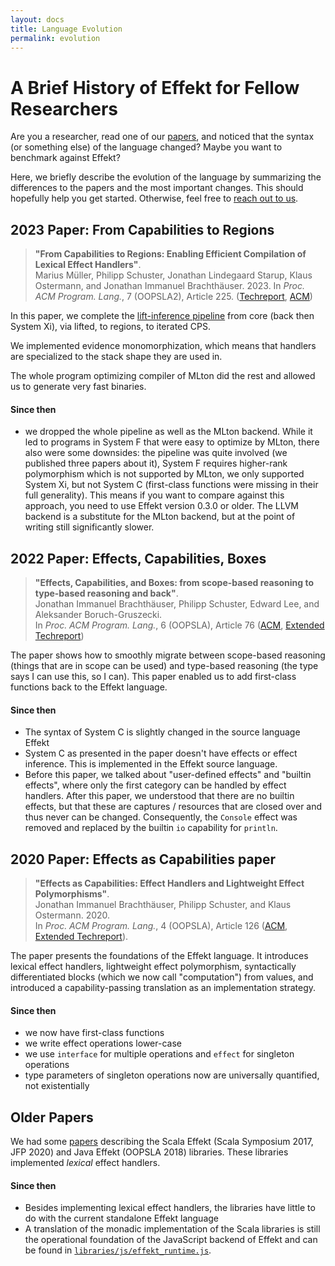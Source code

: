 ```yaml
---
layout: docs
title: Language Evolution
permalink: evolution
---
```


# A Brief History of Effekt for Fellow Researchers
Are you a researcher, read one of our [papers](./publications), and noticed that
the syntax (or something else) of the language changed?
Maybe you want to benchmark against Effekt?

Here, we briefly describe the evolution of the language by summarizing the differences to the papers and the most important changes.
This should hopefully help you get started. Otherwise, feel free to [reach out to us](https://se.cs.uni-tuebingen.de/team/brachthaeuser/).

## 2023 Paper: From Capabilities to Regions

> **"From Capabilities to Regions: Enabling Efficient Compilation of Lexical Effect Handlers"**.\
> Marius Müller, Philipp Schuster, Jonathan Lindegaard Starup, Klaus Ostermann, and Jonathan Immanuel Brachthäuser. 2023.
> In _Proc. ACM Program. Lang._, 7 (OOPSLA2), Article 225. ([Techreport](https://se.cs.uni-tuebingen.de/publications/mueller23lift/), [ACM](https://doi.org/10.1145/3622831))

In this paper, we complete the [lift-inference pipeline](https://effekt-lang.org/docs/implementation/lift-inference) from core (back then System Xi),
via lifted, to regions, to iterated CPS.

We implemented evidence monomorphization, which means that handlers are specialized to the stack shape they are used in.

The whole program optimizing compiler of MLton did the rest and allowed us to generate very fast binaries.

#### Since then
- we dropped the whole pipeline as well as the MLton backend. While it led to programs in System F that were easy to optimize by MLton, there also were some downsides: the pipeline was quite involved (we published three papers about it), System F requires higher-rank polymorphism which is not supported by MLton, we only supported System Xi, but not System C (first-class functions were missing in their full generality). This means if you want to compare against this approach, you need to use Effekt version 0.3.0 or older. The LLVM backend is a substitute for the MLton backend, but at the point of writing still significantly slower.

## 2022 Paper: Effects, Capabilities, Boxes

> **"Effects, Capabilities, and Boxes: from scope-based reasoning to type-based reasoning and back"**.\
> Jonathan Immanuel Brachthäuser, Philipp Schuster, Edward Lee, and Aleksander Boruch-Gruszecki.\
> In _Proc. ACM Program. Lang._, 6 (OOPSLA), Article 76 ([ACM](https://doi.org/10.1145/3527320), [Extended Techreport](https://se.cs.uni-tuebingen.de/publications/brachthaeuser22effects/))

The paper shows how to smoothly migrate between scope-based reasoning (things that are in scope can be used) and type-based reasoning (the type says I can use this, so I can).
This paper enabled us to add first-class functions back to the Effekt language.

#### Since then
- The syntax of System C is slightly changed in the source language Effekt
- System C as presented in the paper doesn't have effects or effect inference. This is implemented in the Effekt source language.
- Before this paper, we talked about "user-defined effects" and "builtin effects", where only the first category can be handled by effect handlers. After this paper, we understood that there are no builtin effects, but that these are captures / resources that are closed over and thus never can be changed. Consequently, the `Console` effect was removed and replaced by the builtin `io` capability for `println`.

## 2020 Paper: Effects as Capabilities paper

> **"Effects as Capabilities: Effect Handlers and Lightweight Effect Polymorphisms"**.\
> Jonathan Immanuel Brachthäuser, Philipp Schuster, and Klaus Ostermann. 2020.\
> In _Proc. ACM Program. Lang._, 4 (OOPSLA), Article 126 ([ACM](https://doi.org/10.1145/3428194), [Extended Techreport](https://se.cs.uni-tuebingen.de/publications/brachthaeuser20effekt/)).

The paper presents the foundations of the Effekt language. It introduces lexical effect handlers, lightweight effect polymorphism, syntactically differentiated blocks (which we now call "computation") from values, and introduced a capability-passing translation as an implementation strategy.

#### Since then
- we now have first-class functions
- we write effect operations lower-case
- we use `interface` for multiple operations and `effect` for singleton operations
- type parameters of singleton operations now are universally quantified, not existentially

## Older Papers
We had some [papers](./publications#other-related-work) describing the Scala Effekt (Scala Symposium 2017, JFP 2020) and Java Effekt (OOPSLA 2018) libraries. These libraries implemented _lexical_ effect handlers.

#### Since then
- Besides implementing lexical effect handlers, the libraries have little to do with the current standalone Effekt language
- A translation of the monadic implementation of the Scala libraries is still the operational foundation of the JavaScript backend of Effekt and can be found in [`libraries/js/effekt_runtime.js`](https://github.com/effekt-lang/effekt/blob/master/libraries/js/effekt_runtime.js).
